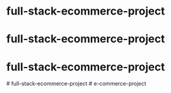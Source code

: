 # full-stack-ecommerce-project
# full-stack-ecommerce-project
# full-stack-ecommerce-project
#   f u l l - s t a c k - e c o m m e r c e - p r o j e c t  
 #   e - c o m m e r c e - p r o j e c t  
 